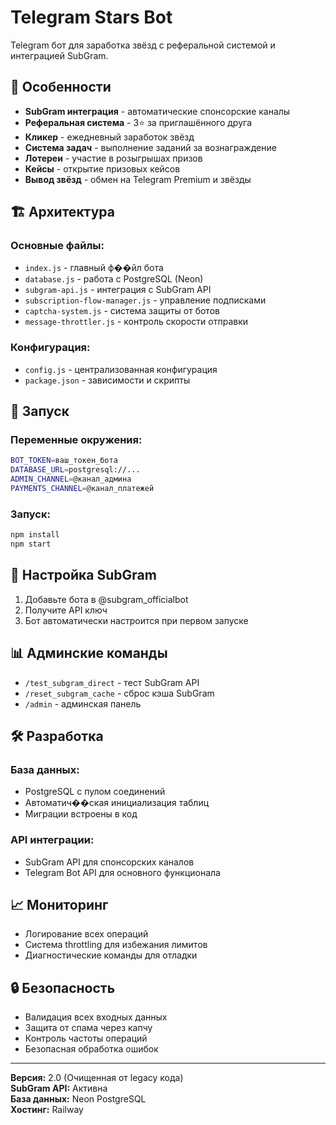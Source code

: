 # Telegram Stars Bot

Telegram бот для заработка звёзд с реферальной системой и интеграцией SubGram.

## 🌟 Особенности

- **SubGram интеграция** - автоматические спонсорские каналы
- **Реферальная система** - 3⭐ за приглашённого друга
- **Кликер** - ежедневный заработок звёзд
- **Система задач** - выполнение заданий за вознаграждение
- **Лотереи** - участие в розыгрышах призов
- **Кейсы** - открытие призовых кейсов
- **Вывод звёзд** - обмен на Telegram Premium и звёзды

## 🏗️ Архитектура

### Основные файлы:
- `index.js` - главный ф��йл бота
- `database.js` - работа с PostgreSQL (Neon)
- `subgram-api.js` - интеграция с SubGram API
- `subscription-flow-manager.js` - управление подписками
- `captcha-system.js` - система защиты от ботов
- `message-throttler.js` - контроль скорости отправки

### Конфигурация:
- `config.js` - централизованная конфигурация
- `package.json` - зависимости и скрипты

## 🚀 Запуск

### Переменные окружения:
```bash
BOT_TOKEN=ваш_токен_бота
DATABASE_URL=postgresql://...
ADMIN_CHANNEL=@канал_админа
PAYMENTS_CHANNEL=@канал_платежей
```

### Запуск:
```bash
npm install
npm start
```

## 🔧 Настройка SubGram

1. Добавьте бота в @subgram_officialbot
2. Получите API ключ
3. Бот автоматически настроится при первом запуске

## 📊 Админские команды

- `/test_subgram_direct` - тест SubGram API
- `/reset_subgram_cache` - сброс кэша SubGram
- `/admin` - админская панель

## 🛠️ Разработка

### База данных:
- PostgreSQL с пулом соединений
- Автоматич��ская инициализация таблиц
- Миграции встроены в код

### API интеграции:
- SubGram API для спонсорских каналов
- Telegram Bot API для основного функционала

## 📈 Мониторинг

- Логирование всех операций
- Система throttling для избежания лимитов
- Диагностические команды для отладки

## 🔒 Безопасность

- Валидация всех входных данных
- Защита от спама через капчу
- Контроль частоты операций
- Безопасная обработка ошибок

---

**Версия:** 2.0 (Очищенная от legacy кода)  
**SubGram API:** Активна  
**База данных:** Neon PostgreSQL  
**Хостинг:** Railway
